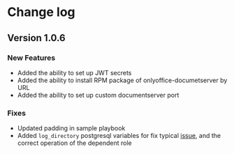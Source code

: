 # Change log

## Version 1.0.6

### New Features

* Added the ability to set up JWT secrets
* Added the ability to install RPM package of onlyoffice-documetserver by URL
* Added the ability to set up custom documentserver port

### Fixes

* Updated padding in sample playbook
* Added `log_directory` postgresql variables for fix typical [issue](https://github.com/geerlingguy/ansible-role-mysql/issues/175),
  and the correct operation of the dependent role
